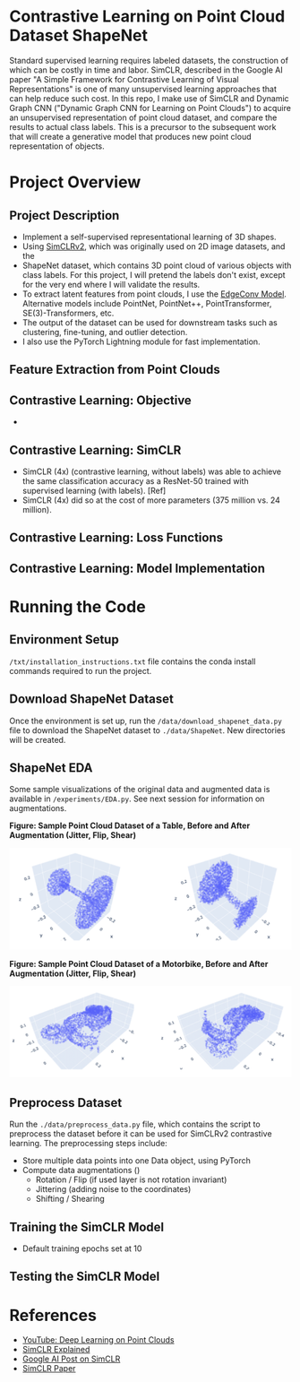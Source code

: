 # Contrastive Learning on Point Cloud Dataset ShapeNet
Standard supervised learning requires labeled datasets, the construction of which can be costly in time and labor. 
SimCLR, described in the Google AI paper "A Simple Framework for Contrastive Learning of Visual Representations" is one of many unsupervised learning approaches that can help reduce such cost.
In this repo, I make use of SimCLR and Dynamic Graph CNN ("Dynamic Graph CNN for Learning on Point Clouds") to acquire an unsupervised representation of point cloud dataset, and compare the results to actual class labels.
This is a precursor to the subsequent work that will create a generative model that produces new point cloud representation of objects.

# Project Overview
## Project Description
- Implement a self-supervised representational learning of 3D shapes.
- Using [SimCLRv2](https://arxiv.org/abs/2002.05709), which was originally used on 2D image datasets, and the
- ShapeNet dataset, which contains 3D point cloud of various objects with class labels. For this project, I will pretend the labels don't exist, except for the very end where I will validate the results.
- To extract latent features from point clouds, I use the [EdgeConv Model](https://arxiv.org/abs/1801.07829). Alternative models include PointNet, PointNet++, PointTransformer, SE(3)-Transformers, etc.
- The output of the dataset can be used for downstream tasks such as clustering, fine-tuning, and outlier detection.
- I also use the PyTorch Lightning module for fast implementation.

## Feature Extraction from Point Clouds

## Contrastive Learning: Objective
- 

## Contrastive Learning: SimCLR
- SimCLR (4x) (contrastive learning, without labels) was able to achieve the same classification accuracy as a ResNet-50 trained with supervised learning (with labels). [Ref]
- SimCLR (4x) did so at the cost of more parameters (375 million vs. 24 million).

## Contrastive Learning: Loss Functions

## Contrastive Learning: Model Implementation

# Running the Code
## Environment Setup
`/txt/installation_instructions.txt` file contains the conda install commands required to run the project.

## Download ShapeNet Dataset
Once the environment is set up, run the `/data/download_shapenet_data.py` file to download the ShapeNet dataset to `./data/ShapeNet`. New directories will be created.

## ShapeNet EDA
Some sample visualizations of the original data and augmented data is available in `/experiments/EDA.py`. See next session for information on augmentations.


**Figure: Sample Point Cloud Dataset of a Table, Before and After Augmentation (Jitter, Flip, Shear)**
<p align='center'>
    <img src='/README_imgs/Table.png' width='600' title='Point Cloud of Sample Table'>
</p>

**Figure: Sample Point Cloud Dataset of a Motorbike, Before and After Augmentation (Jitter, Flip, Shear)**
<p align='center'>
    <img src='/README_imgs/Motorbike.png' width='600' title='Point Cloud of Sample Motorbike'>
</p>

## Preprocess Dataset
Run the `./data/preprocess_data.py` file, which contains the script to preprocess the dataset before it can be used for SimCLRv2 contrastive learning. The preprocessing steps include:

- Store multiple data points into one Data object, using PyTorch
- Compute data augmentations ()
    - Rotation / Flip (if used layer is not rotation invariant)
    - Jittering (adding noise to the coordinates)
    - Shifting / Shearing

## Training the SimCLR Model
- Default training epochs set at 10

## Testing the SimCLR Model

# References
- [YouTube: Deep Learning on Point Clouds](https://youtu.be/gm_oW0bdzHs)
- [SimCLR Explained](https://youtu.be/APki8LmdJwY)
- [Google AI Post on SimCLR](https://ai.googleblog.com/2020/04/advancing-self-supervised-and-semi.html)
- [SimCLR Paper](https://arxiv.org/abs/2002.05709)